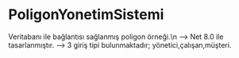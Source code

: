 # PoligonYonetimSistemi
Veritabanı ile bağlantısı sağlanmış poligon örneği.\n
--> Net 8.0 ile tasarlanmıştır.
--> 3 giriş tipi bulunmaktadır; yönetici,çalışan,müşteri.

